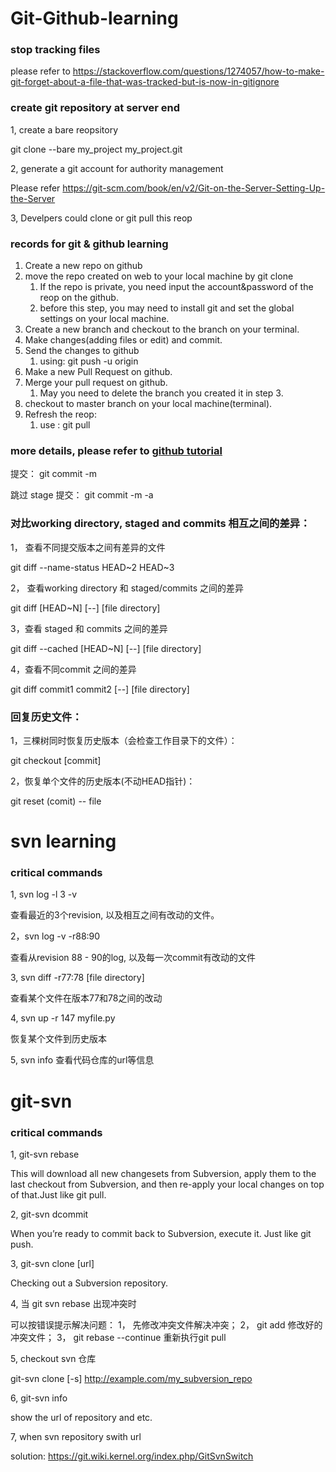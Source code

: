 # Git-Github-learning

### stop tracking files
please refer to https://stackoverflow.com/questions/1274057/how-to-make-git-forget-about-a-file-that-was-tracked-but-is-now-in-gitignore


### create git repository at server end
1, create a bare reopsitory

   git clone --bare my_project my_project.git
   
2, generate a git account for authority management

   Please refer https://git-scm.com/book/en/v2/Git-on-the-Server-Setting-Up-the-Server
   
3, Develpers could clone or git pull this reop   
   
   
### records for git & github learning
1. Create a new repo on github
1. move the repo created on web to your local machine by git clone 
   1. If the repo is private, you need input the account&password of the reop on the github.
   1. before this step, you may need to install git and set the global settings on your local machine.
1. Create a new branch and checkout to the branch on your terminal.
1. Make changes(adding files or edit) and commit.
1. Send the changes to github
   1. using:   git push -u origin <BRANCH-NAME>
1. Make a new Pull Request on github.
1. Merge your pull request on github.
   1. May you need to delete the branch you created it in step 3.
1. checkout to master branch on your local machine(terminal).
1. Refresh the reop:
   1. use :    git pull
   
### more details, please refer to [github tutorial](https://services.github.com/on-demand/github-cli/merge-pull-request-github)

提交： git commit -m 

跳过 stage 提交： git commit -m -a


### 对比working directory, staged and commits 相互之间的差异：

1，  查看不同提交版本之间有差异的文件

git diff --name-status HEAD~2 HEAD~3


2， 查看working directory 和 staged/commits 之间的差异

git diff  [HEAD~N] [--] [file directory]


3，查看 staged 和 commits 之间的差异

git diff  --cached [HEAD~N] [--] [file directory]


4，查看不同commit 之间的差异

git diff commit1 commit2 [--] [file directory]



### 回复历史文件：

1，三棵树同时恢复历史版本（会检查工作目录下的文件）：

 git checkout [commit]
 

2，恢复单个文件的历史版本(不动HEAD指针)：

 git reset (comit) -- file
 
# svn learning
###  critical commands
 1, svn log -l 3 -v
 
   查看最近的3个revision, 以及相互之间有改动的文件。
   
   
 2，svn log -v -r88:90
 
   查看从revision 88 - 90的log, 以及每一次commit有改动的文件
   
   
 3, svn diff -r77:78 [file directory]   
 
   查看某个文件在版本77和78之间的改动
   
 
 4,  svn up -r 147 myfile.py
   
   恢复某个文件到历史版本
   
   
 5,  svn info 查看代码仓库的url等信息
   
   
   
# git-svn
### critical commands
1, git-svn rebase

This will download all new changesets from Subversion, apply them to the last checkout from Subversion, and then re-apply your local changes on top of that.Just like git pull.


2, git-svn dcommit

When you’re ready to commit back to Subversion, execute it. Just like git push.


3, git-svn clone [url]

Checking out a Subversion repository.


4, 当 git svn rebase 出现冲突时

可以按错误提示解决问题： 1， 先修改冲突文件解决冲突；
                     2， git add 修改好的冲突文件；
                     3， git rebase --continue 重新执行git pull
                     
5, checkout svn 仓库

git-svn clone [-s] http://example.com/my_subversion_repo


6, git-svn info

show the url of repository and etc.


7, when svn repository swith url

solution: https://git.wiki.kernel.org/index.php/GitSvnSwitch
